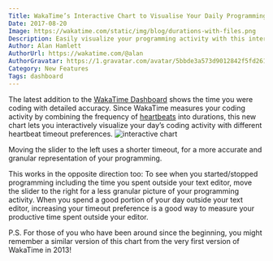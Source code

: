 ```yaml
---
Title: WakaTime’s Interactive Chart to Visualise Your Daily Programming
Date: 2017-08-20
Image: https://wakatime.com/static/img/blog/durations-with-files.png
Description: Easily visualize your programming activity with this interactive chart.
Author: Alan Hamlett
AuthorUrl: https://wakatime.com/@alan
AuthorGravatar: https://1.gravatar.com/avatar/5bbde3a573d9012842f5fd261caa0bfe
Category: New Features
Tags: dashboard
---
```


The latest addition to the [WakaTime Dashboard][dashboard] shows the time you were coding with detailed accuracy.
Since WakaTime measures your coding activity by combining the frequency of [heartbeats][heartbeats] into durations, this new chart lets you interactively visualize your day’s coding activity with different heartbeat timeout preferences.
<img src="https://wakatime.com/static/img/blog/durations-2017-08-20.gif" class="img-thumbnail" alt="interactive chart" />

Moving the slider to the left uses a shorter timeout, for a more accurate and granular representation of your programming.

This works in the opposite direction too:
To see when you started/stopped programming including the time you spent outside your text editor, move the slider to the right for a less granular picture of your programming activity.
When you spend a good portion of your day outside your text editor, increasing your timeout preference is a good way to measure your productive time spent outside your editor.

P.S. For those of you who have been around since the beginning, you might remember a similar version of this chart from the very first version of WakaTime in 2013!


[dashboard]: https://wakatime.com/dashboard
[heartbeats]: https://wakatime.com/faq#afk
